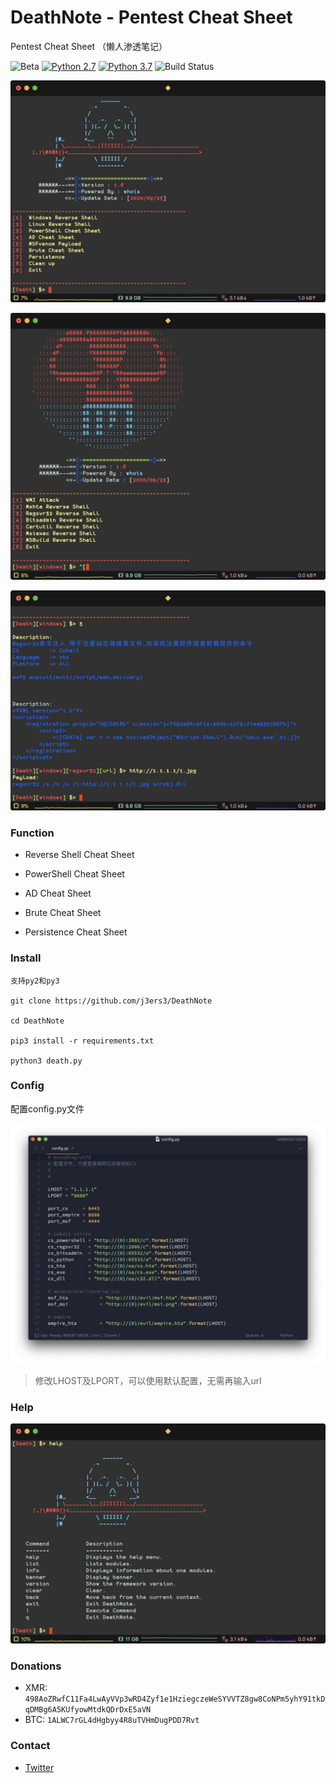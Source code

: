 # DeathNote - Pentest Cheat Sheet 

Pentest Cheat Sheet （懒人渗透笔记）

![Beta](https://img.shields.io/badge/Release-BETA-brightgreen.svg) [![Python 2.7](https://img.shields.io/badge/Python-2.7-yellow.svg)](http://www.python.org/download/) [![Python 3.7](https://img.shields.io/badge/Python-3.7-yellow.svg)](http://www.python.org/download/) ![Build Status](https://img.shields.io/badge/Version-1.8-red.svg)

![-w770](media/16013729755637.jpg)


![-w754](media/16013732304757.jpg)

![-w754](media/16013733824390.jpg)


### Function
- Reverse Shell Cheat Sheet 

- PowerShell Cheat Sheet

- AD Cheat Sheet

- Brute Cheat Sheet

- Persistence Cheat Sheet


### Install
```
支持py2和py3

git clone https://github.com/j3ers3/DeathNote

cd DeathNote

pip3 install -r requirements.txt

python3 death.py
```

### Config
配置config.py文件

![-w986](media/16014330583852.jpg)

> 修改LHOST及LPORT，可以使用默认配置，无需再输入url


### Help

![-w754](media/16014334668980.jpg)


### Donations
* XMR: `498AoZRwfC11Fa4LwAyVVp3wRD4Zyf1e1HziegczeWeSYVVTZ8gw8CoNPm5yhY91tkDqDMBg6A5KUfyowMtdkQDrDxE5aVN`
* BTC: `1ALWC7rGL4dHgbyy4R8uTVHmDugPDD7Rvt`

### Contact
- [Twitter](https://twitter.com/j3ers3)
